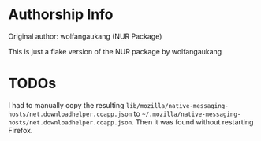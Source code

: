 # Authorship Info

Original author: wolfangaukang (NUR Package)

This is just a flake version of the NUR package by wolfangaukang

# TODOs

I had to manually copy the resulting `lib/mozilla/native-messaging-hosts/net.downloadhelper.coapp.json` to `~/.mozilla/native-messaging-hosts/net.downloadhelper.coapp.json`. Then it was found without restarting Firefox.
